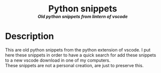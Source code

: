 <p align="center">
  <!--img width="280" src="https://github.com/dmtzs/ProyectoRaspArduino/blob/master/resources/Imgs/BoaEsmeraldaAppOriginal.png" alt="logo"-->
  <h1 align="center" style="margin: 0 auto 0 auto;">Python snippets</h1>
  <h5 align="center" style="margin: 0 auto 0 auto;">Old python snippets from lintern of vscode</h5>
</p>

# Description
This are old python snippets from the python extension of vscode. I put here these snippets in order to have a quick search for add these snippets to a new vscode download in one of my computers.
<br>
These snippets are not a personal creation, are just to preserve this.
